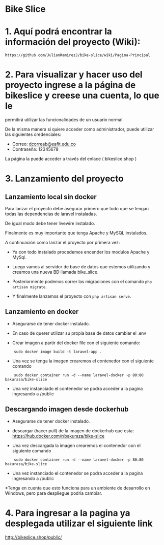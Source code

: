 # Bike Slice

# 1. Aquí podrá encontrar la información del proyecto (Wiki):
    https://github.com/JulianRamirezJ/bike-slice/wiki/Pagina-Principal

# 2. Para visualizar y hacer uso del proyecto ingrese a la página de bikeslice y creese una cuenta, lo que le 
permitirá utilizar las funcionalidades de un usuario normal.

De la misma manera si quiere acceder como administrador, puede utilizar las siguientes credenciales:
 - Correo: dcorreab@eafit.edu.co
 - Contraseña: 12345678
 
La página la puede acceder a través del enlace ( bikeslice.shop ) 



# 3. Lanzamiento del proyecto 

## Lanzamiento local sin docker

Para lanzar el proyecto debe asegurar primero que todo que se tengan todas las dependencias de laravel instaladas.

De igual modo debe tener livewire instalado.

Finalmente es muy importante que tenga Apache y MySQL instalados.

A continuación como lanzar el proyecto por primera vez:

- Ya con todo instalado procedemos encender los modulos Apache y MySql.

- Luego vamos al servidor de base de datos que estemos utilizando y creamos una nueva BD llamada bike_slice.

- Posteriormente podemos correr las migraciones con el comando `php artisan migrate`.

- Y finalmente lanzamos el proyecto con `php artisan serve`.

## Lanzamiento en docker 

- Asegurarse de tener docker instalado.

- En caso de querer utilizar su propia base de datos cambiar el .env

- Crear imagen a partir del docker file con el siguiente comando:
```
    sudo docker image build -t laravel-app .
```

- Una vez se tenga la imagen crearemos el contenedor con el siguiente comando
```
    sudo docker container run -d --name laravel-docker -p 80:80 bakuraza/bike-slice
```

- Una vez instanciado el contenedor se podra acceder a la pagina ingresando a <ip maquina>/public

## Descargando imagen desde dockerhub
    
- Asegurarse de tener docker instalado.

- descargar (hacer pull) de la imagen de dockerhub que esta: https://hub.docker.com/r/bakuraza/bike-slice

- Una vez descargada la imagen crearemos el contenedor con el siguiente comando
```
    sudo docker container run -d --name laravel-docker -p 80:80 bakuraza/bike-slice
```
- Una vez instanciado el contenedor se podra acceder a la pagina ingresando a <ip maquina>/public
    
*Tenga en cuenta que esto funciona para un ambiente de desarrollo en Windows, pero
 para despliegue podria cambiar.
 
 # 4. Para ingresar a la pagina ya desplegada utilizar el siguiente link
http://bikeslice.shop/public/
 


